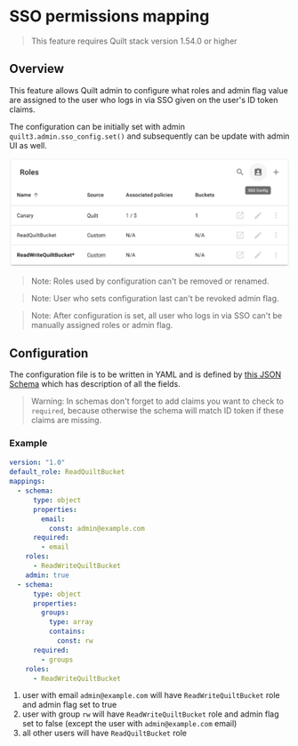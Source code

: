 # SSO permissions mapping

> This feature requires Quilt stack version 1.54.0 or higher

## Overview

This feature allows Quilt admin to configure what roles and admin flag value are
assigned to the user who logs in via SSO given on the user's ID token claims.

The configuration can be initially set with admin `quilt3.admin.sso_config.set()`
and subsequently can be update with admin UI as well.

![admin UI for setting SSO permissions mapping](../imgs/admin-sso-config.png)

> Note: Roles used by configuration can't be removed or renamed.

> Note: User who sets configuration last can't be revoked admin flag.

> Note: After configuration is set, all user who logs in via SSO can't be manually
assigned roles or admin flag.

## Configuration

The configuration file is to be written in YAML and is defined by [this JSON Schema](https://github.com/quiltdata/quilt/blob/master/shared/schemas/sso-config-1.0.json)
which has description of all the fields.

> Warning: In schemas don't forget to add claims you want to check to `required`,
because otherwise the schema will match ID token if these claims are missing.

### Example

```yaml
version: "1.0"
default_role: ReadQuiltBucket
mappings:
  - schema:
      type: object
      properties:
        email:
          const: admin@example.com
      required:
        - email
    roles:
      - ReadWriteQuiltBucket
    admin: true
  - schema:
      type: object
      properties:
        groups:
          type: array
          contains:
            const: rw
      required:
        - groups
    roles:
      - ReadWriteQuiltBucket
```

1. user with email `admin@example.com` will have `ReadWriteQuiltBucket` role and
admin flag set to true
1. user with group `rw` will have `ReadWriteQuiltBucket` role and admin flag set
to false (except the user with `admin@example.com` email)
1. all other users will have `ReadQuiltBucket` role
